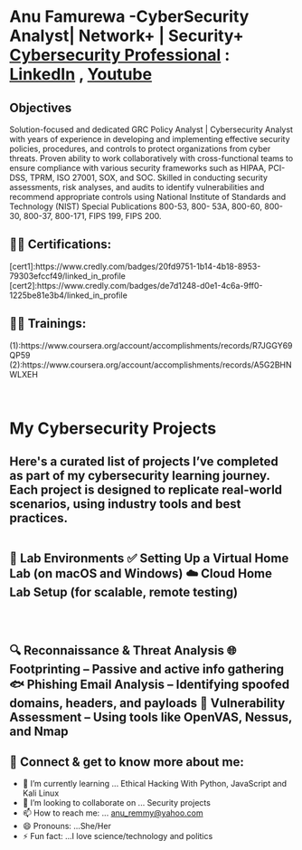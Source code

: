 <h1>Anu Famurewa -CyberSecurity Analyst| Network+ | Security+ 
<br/><a href="https://github.com/">Cybersecurity Professional</a> : <a href="https://www.linkedin.com/in/anu-famurewa/">LinkedIn</a> , <a href="https://www.youtube.com/@Cybertalkk/">Youtube</a>

## Objectives
Solution-focused and dedicated GRC Policy Analyst | Cybersecurity Analyst with years of experience in developing and implementing effective security policies, procedures, and controls to protect organizations from cyber threats. Proven ability to work collaboratively with cross-functional teams to ensure compliance with various security frameworks such as HIPAA, PCI-DSS, TPRM, ISO 27001, SOX, and SOC. Skilled in conducting security assessments, risk analyses, and audits to identify vulnerabilities and recommend appropriate controls using National Institute of Standards and Technology (NIST) Special Publications 800-53, 800- 53A, 800-60, 800-30, 800-37, 800-171, FIPS 199, FIPS 200.

<h2>👨‍💻 Certifications:</h2> 
[cert1]:https://www.credly.com/badges/20fd9751-1b14-4b18-8953-79303efccf49/linked_in_profile 
[cert2]:https://www.credly.com/badges/de7d1248-d0e1-4c6a-9ff0-1225be81e3b4/linked_in_profile 

<h2>👨‍💻 Trainings:</h2> 
(1):https://www.coursera.org/account/accomplishments/records/R7JGGY69QP59
(2):https://www.coursera.org/account/accomplishments/records/A5G2BHNWLXEH 


<br/><h1>My Cybersecurity Projects
<h2>Here's a curated list of projects I’ve completed as part of my cybersecurity learning journey. Each project is designed to replicate real-world scenarios, using industry tools and best practices.

<br/>🧪 Lab Environments
✅ Setting Up a Virtual Home Lab (on macOS and Windows)
☁️ Cloud Home Lab Setup (for scalable, remote testing)

<br/><h2>🔍 Reconnaissance & Threat Analysis
🌐 Footprinting – Passive and active info gathering
🐟 Phishing Email Analysis – Identifying spoofed domains, headers, and payloads
🧫 Vulnerability Assessment – Using tools like OpenVAS, Nessus, and Nmap



<h2> 🤳 Connect & get to know more about me:</h2>

- 🌱 I’m currently learning ...  Ethical Hacking With Python, JavaScript and Kali Linux
- 👯 I’m looking to collaborate on ... Security projects
- 📫 How to reach me: ... anu_remmy@yahoo.com
- 😄 Pronouns: ...She/Her
- ⚡ Fun fact: ...I love science/technology and politics

